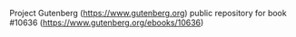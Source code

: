 Project Gutenberg (https://www.gutenberg.org) public repository for
book #10636 (https://www.gutenberg.org/ebooks/10636)
